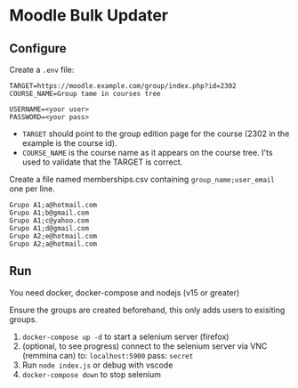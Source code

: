 # Moodle Bulk Updater

## Configure

Create a `.env` file:

```plain
TARGET=https://moodle.example.com/group/index.php?id=2302
COURSE_NAME=Group tame in courses tree

USERNAME=<your user>
PASSWORD=<your pass>
```

- `TARGET` should point to the group edition page for the course (2302 in the example is the course id).
- `COURSE_NAME` is the course name as it appears on the course tree. I'ts used to validate that the TARGET is correct.

Create a file named memberships.csv containing `group_name;user_email` one per line.

```csv
Grupo A1;a@hotmail.com
Grupo A1;b@gmail.com
Grupo A1;c@yahoo.com
Grupo A1;d@gmail.com
Grupo A2;e@hotmail.com
Grupo A2;a@hotmail.com
```

## Run

You need docker, docker-compose and nodejs (v15 or greater)

Ensure the groups are created beforehand, this only adds users to exisiting groups.

1. `docker-compose up -d` to start a selenium server (firefox)
2. (optional, to see progress) connect to the selenium server via VNC (remmina can) to: `localhost:5900` pass: `secret`
3. Run `node index.js` or debug with vscode
4. `docker-compose down` to stop selenium
